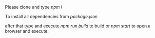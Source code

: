 Please clone and type *_npm i_*

To install all dependencies from *_package.json_*

after that type and execute *_npm run build_* to build or *_npm start_* to open a browser and execute.